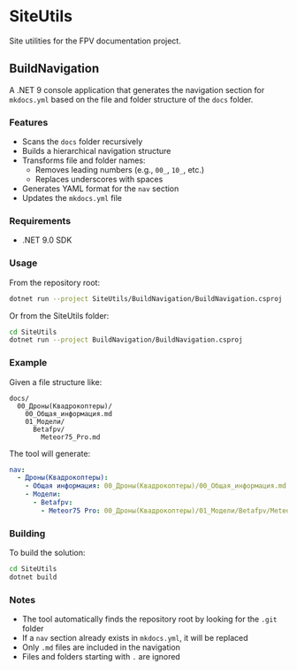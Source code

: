 # SiteUtils

Site utilities for the FPV documentation project.

## BuildNavigation

A .NET 9 console application that generates the navigation section for `mkdocs.yml` based on the file and folder structure of the `docs` folder.

### Features

- Scans the `docs` folder recursively
- Builds a hierarchical navigation structure
- Transforms file and folder names:
  - Removes leading numbers (e.g., `00_`, `10_`, etc.)
  - Replaces underscores with spaces
- Generates YAML format for the `nav` section
- Updates the `mkdocs.yml` file

### Requirements

- .NET 9.0 SDK

### Usage

From the repository root:

```bash
dotnet run --project SiteUtils/BuildNavigation/BuildNavigation.csproj
```

Or from the SiteUtils folder:

```bash
cd SiteUtils
dotnet run --project BuildNavigation/BuildNavigation.csproj
```

### Example

Given a file structure like:
```
docs/
  00_Дроны(Квадрокоптеры)/
    00_Общая_информация.md
    01_Модели/
      Betafpv/
        Meteor75_Pro.md
```

The tool will generate:
```yaml
nav:
  - Дроны(Квадрокоптеры):
    - Общая информация: 00_Дроны(Квадрокоптеры)/00_Общая_информация.md
    - Модели:
      - Betafpv:
        - Meteor75 Pro: 00_Дроны(Квадрокоптеры)/01_Модели/Betafpv/Meteor75_Pro.md
```

### Building

To build the solution:

```bash
cd SiteUtils
dotnet build
```

### Notes

- The tool automatically finds the repository root by looking for the `.git` folder
- If a `nav` section already exists in `mkdocs.yml`, it will be replaced
- Only `.md` files are included in the navigation
- Files and folders starting with `.` are ignored
